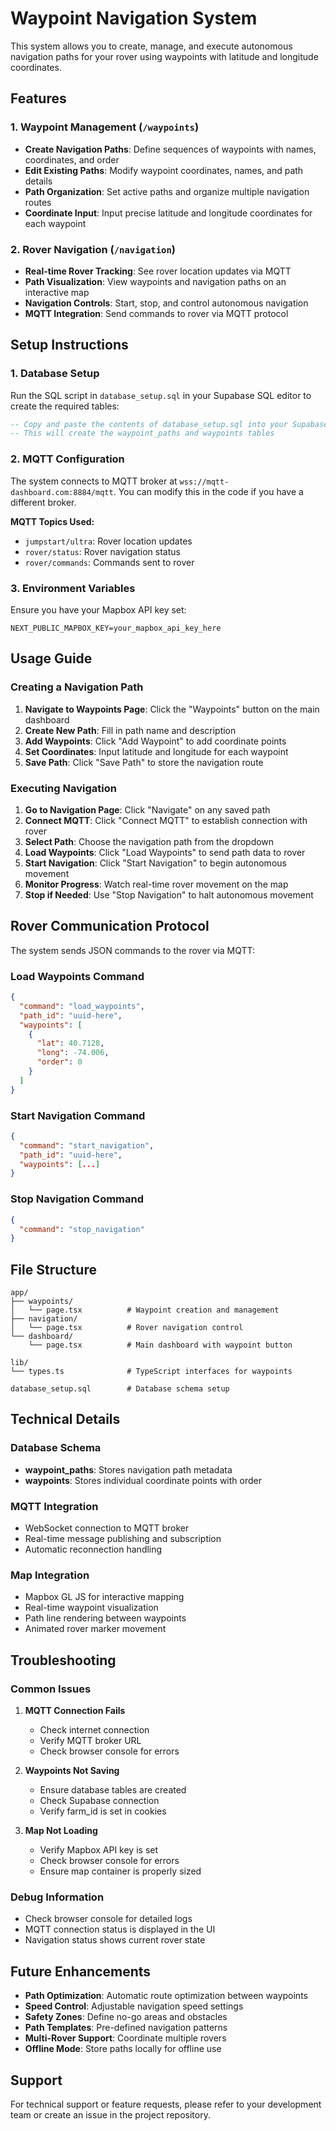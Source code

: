 # Waypoint Navigation System

This system allows you to create, manage, and execute autonomous navigation paths for your rover using waypoints with latitude and longitude coordinates.

## Features

### 1. Waypoint Management (`/waypoints`)

- **Create Navigation Paths**: Define sequences of waypoints with names, coordinates, and order
- **Edit Existing Paths**: Modify waypoint coordinates, names, and path details
- **Path Organization**: Set active paths and organize multiple navigation routes
- **Coordinate Input**: Input precise latitude and longitude coordinates for each waypoint

### 2. Rover Navigation (`/navigation`)

- **Real-time Rover Tracking**: See rover location updates via MQTT
- **Path Visualization**: View waypoints and navigation paths on an interactive map
- **Navigation Controls**: Start, stop, and control autonomous navigation
- **MQTT Integration**: Send commands to rover via MQTT protocol

## Setup Instructions

### 1. Database Setup

Run the SQL script in `database_setup.sql` in your Supabase SQL editor to create the required tables:

```sql
-- Copy and paste the contents of database_setup.sql into your Supabase SQL editor
-- This will create the waypoint_paths and waypoints tables
```

### 2. MQTT Configuration

The system connects to MQTT broker at `wss://mqtt-dashboard.com:8884/mqtt`. You can modify this in the code if you have a different broker.

**MQTT Topics Used:**

- `jumpstart/ultra`: Rover location updates
- `rover/status`: Rover navigation status
- `rover/commands`: Commands sent to rover

### 3. Environment Variables

Ensure you have your Mapbox API key set:

```env
NEXT_PUBLIC_MAPBOX_KEY=your_mapbox_api_key_here
```

## Usage Guide

### Creating a Navigation Path

1. **Navigate to Waypoints Page**: Click the "Waypoints" button on the main dashboard
2. **Create New Path**: Fill in path name and description
3. **Add Waypoints**: Click "Add Waypoint" to add coordinate points
4. **Set Coordinates**: Input latitude and longitude for each waypoint
5. **Save Path**: Click "Save Path" to store the navigation route

### Executing Navigation

1. **Go to Navigation Page**: Click "Navigate" on any saved path
2. **Connect MQTT**: Click "Connect MQTT" to establish connection with rover
3. **Select Path**: Choose the navigation path from the dropdown
4. **Load Waypoints**: Click "Load Waypoints" to send path data to rover
5. **Start Navigation**: Click "Start Navigation" to begin autonomous movement
6. **Monitor Progress**: Watch real-time rover movement on the map
7. **Stop if Needed**: Use "Stop Navigation" to halt autonomous movement

## Rover Communication Protocol

The system sends JSON commands to the rover via MQTT:

### Load Waypoints Command

```json
{
  "command": "load_waypoints",
  "path_id": "uuid-here",
  "waypoints": [
    {
      "lat": 40.7128,
      "long": -74.006,
      "order": 0
    }
  ]
}
```

### Start Navigation Command

```json
{
  "command": "start_navigation",
  "path_id": "uuid-here",
  "waypoints": [...]
}
```

### Stop Navigation Command

```json
{
  "command": "stop_navigation"
}
```

## File Structure

```
app/
├── waypoints/
│   └── page.tsx          # Waypoint creation and management
├── navigation/
│   └── page.tsx          # Rover navigation control
└── dashboard/
    └── page.tsx          # Main dashboard with waypoint button

lib/
└── types.ts              # TypeScript interfaces for waypoints

database_setup.sql        # Database schema setup
```

## Technical Details

### Database Schema

- **waypoint_paths**: Stores navigation path metadata
- **waypoints**: Stores individual coordinate points with order

### MQTT Integration

- WebSocket connection to MQTT broker
- Real-time message publishing and subscription
- Automatic reconnection handling

### Map Integration

- Mapbox GL JS for interactive mapping
- Real-time waypoint visualization
- Path line rendering between waypoints
- Animated rover marker movement

## Troubleshooting

### Common Issues

1. **MQTT Connection Fails**

   - Check internet connection
   - Verify MQTT broker URL
   - Check browser console for errors

2. **Waypoints Not Saving**

   - Ensure database tables are created
   - Check Supabase connection
   - Verify farm_id is set in cookies

3. **Map Not Loading**
   - Verify Mapbox API key is set
   - Check browser console for errors
   - Ensure map container is properly sized

### Debug Information

- Check browser console for detailed logs
- MQTT connection status is displayed in the UI
- Navigation status shows current rover state

## Future Enhancements

- **Path Optimization**: Automatic route optimization between waypoints
- **Speed Control**: Adjustable navigation speed settings
- **Safety Zones**: Define no-go areas and obstacles
- **Path Templates**: Pre-defined navigation patterns
- **Multi-Rover Support**: Coordinate multiple rovers
- **Offline Mode**: Store paths locally for offline use

## Support

For technical support or feature requests, please refer to your development team or create an issue in the project repository.
